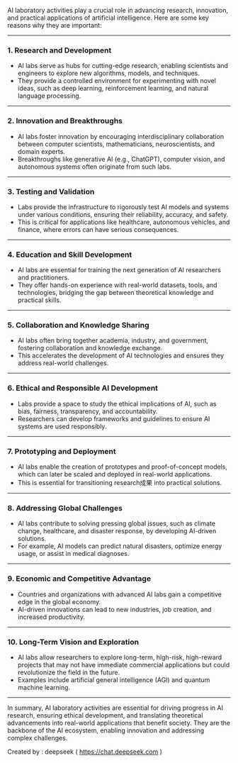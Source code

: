 AI laboratory activities play a crucial role in advancing research, innovation, and practical applications of artificial intelligence. Here are some key reasons why they are important:

---

### 1. **Research and Development**
   - AI labs serve as hubs for cutting-edge research, enabling scientists and engineers to explore new algorithms, models, and techniques.
   - They provide a controlled environment for experimenting with novel ideas, such as deep learning, reinforcement learning, and natural language processing.

---

### 2. **Innovation and Breakthroughs**
   - AI labs foster innovation by encouraging interdisciplinary collaboration between computer scientists, mathematicians, neuroscientists, and domain experts.
   - Breakthroughs like generative AI (e.g., ChatGPT), computer vision, and autonomous systems often originate from such labs.

---

### 3. **Testing and Validation**
   - Labs provide the infrastructure to rigorously test AI models and systems under various conditions, ensuring their reliability, accuracy, and safety.
   - This is critical for applications like healthcare, autonomous vehicles, and finance, where errors can have serious consequences.

---

### 4. **Education and Skill Development**
   - AI labs are essential for training the next generation of AI researchers and practitioners.
   - They offer hands-on experience with real-world datasets, tools, and technologies, bridging the gap between theoretical knowledge and practical skills.

---

### 5. **Collaboration and Knowledge Sharing**
   - AI labs often bring together academia, industry, and government, fostering collaboration and knowledge exchange.
   - This accelerates the development of AI technologies and ensures they address real-world challenges.

---

### 6. **Ethical and Responsible AI Development**
   - Labs provide a space to study the ethical implications of AI, such as bias, fairness, transparency, and accountability.
   - Researchers can develop frameworks and guidelines to ensure AI systems are used responsibly.

---

### 7. **Prototyping and Deployment**
   - AI labs enable the creation of prototypes and proof-of-concept models, which can later be scaled and deployed in real-world applications.
   - This is essential for transitioning research成果 into practical solutions.

---

### 8. **Addressing Global Challenges**
   - AI labs contribute to solving pressing global issues, such as climate change, healthcare, and disaster response, by developing AI-driven solutions.
   - For example, AI models can predict natural disasters, optimize energy usage, or assist in medical diagnoses.

---

### 9. **Economic and Competitive Advantage**
   - Countries and organizations with advanced AI labs gain a competitive edge in the global economy.
   - AI-driven innovations can lead to new industries, job creation, and increased productivity.

---

### 10. **Long-Term Vision and Exploration**
   - AI labs allow researchers to explore long-term, high-risk, high-reward projects that may not have immediate commercial applications but could revolutionize the field in the future.
   - Examples include artificial general intelligence (AGI) and quantum machine learning.

---

In summary, AI laboratory activities are essential for driving progress in AI research, ensuring ethical development, and translating theoretical advancements into real-world applications that benefit society. They are the backbone of the AI ecosystem, enabling innovation and addressing complex challenges.


Created by : deepseek ( https://chat.deepseek.com ) 
